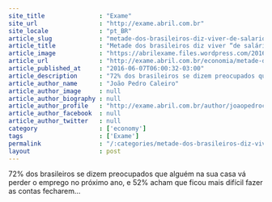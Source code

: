 ```yaml
---
site_title               : "Exame"
site_url                 : "http://exame.abril.com.br"
site_locale              : "pt_BR"
article_slug             : "metade-dos-brasileiros-diz-viver-de-salario-em-salario"
article_title            : "Metade dos brasileiros diz viver “de salário em salário”"
article_image            : "https://abrilexame.files.wordpress.com/2016/09/size_960_16_9_consumidora3.jpg?quality=70&strip=all&w=960"
article_url              : "http://exame.abril.com.br/economia/metade-dos-brasileiros-diz-viver-de-salario-em-salario/"
article_published_at     : "2016-06-07T06:00:32-03:00"
article_description      : "72% dos brasileiros se dizem preocupados que alguém na sua casa vá perder o emprego no próximo ano, e 52% acham que ficou mais difícil fazer as contas fecharem..."
article_author_name      : "João Pedro Caleiro"
article_author_image     : null
article_author_biography : null
article_author_profile   : "http://exame.abril.com.br/author/joaopedrocaleiro/"
article_author_facebook  : null
article_author_twitter   : null
category                 : ['economy']
tags                     : ['Exame']
permalink                : "/:categories/metade-dos-brasileiros-diz-viver-de-salario-em-salario/"
layout                   : post
---
```


72% dos brasileiros se dizem preocupados que alguém na sua casa vá perder o emprego no próximo ano, e 52% acham que ficou mais difícil fazer as contas fecharem...
